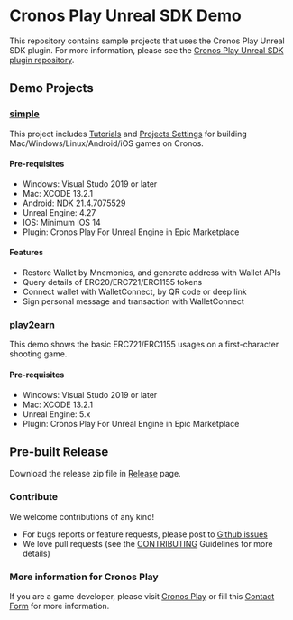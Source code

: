 # Cronos Play Unreal SDK Demo
This repository contains sample projects that uses the Cronos Play Unreal SDK plugin.
For more information, please see the [Cronos Play Unreal SDK plugin repository](https://github.com/crypto-com/play-unreal-plugin).

## Demo Projects
### [simple](https://github.com/cronos-labs/play-unreal-demo/tree/main/simple)
This project includes [Tutorials](https://github.com/cronos-labs/play-unreal-demo/tree/main/simple/Content/Tutorials) and [Projects Settings](https://github.com/cronos-labs/play-unreal-demo/tree/main/simple/Config) for building Mac/Windows/Linux/Android/iOS games on Cronos.

#### Pre-requisites
- Windows: Visual Studo 2019 or later
- Mac: XCODE 13.2.1
- Android: NDK 21.4.7075529
- Unreal Engine: 4.27
- IOS: Minimum IOS 14
- Plugin: Cronos Play For Unreal Engine in Epic Marketplace

#### Features
- Restore Wallet by Mnemonics, and generate address with Wallet APIs
- Query details of ERC20/ERC721/ERC1155 tokens
- Connect wallet with WalletConnect, by QR code or deep link
- Sign personal message and transaction with WalletConnect

### [play2earn](https://github.com/cronos-labs/play-unreal-demo/tree/main/play2earn)
This demo shows the basic ERC721/ERC1155 usages on a first-character shooting game.

#### Pre-requisites
- Windows: Visual Studo 2019 or later
- Mac: XCODE 13.2.1
- Unreal Engine: 5.x
- Plugin: Cronos Play For Unreal Engine in Epic Marketplace

## Pre-built Release
Download the release zip file in [Release](https://github.com/cronos-labs/play-unreal-demo/releases) page.

### Contribute
We welcome contributions of any kind!
- For bugs reports or feature requests, please post to [Github issues](https://github.com/cronos-labs/play-unreal-plugin/issues/new)
- We love pull requests (see the [CONTRIBUTING](CONTRIBUTING.md) Guidelines for more details)

### More information for Cronos Play
If you are a game developer, please visit [Cronos Play](https://cronos.org/play) or fill this [Contact Form](https://airtable.com/shrFiQnLrcpeBp2lS) for more information.
